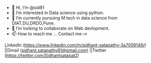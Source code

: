 - 👋 Hi, I’m @sid81
- 👀 I’m interested in Data science using python.
- 🌱 I’m currently pursuing M.tech in data science from DIAT,DU,DRDO,Pune.
- 💞️ I’m looking to collaborate on Web devlopment.
- 📫 How to reach me ...
Contact me-->

LinkedIn (https://www.linkedin.com/in/sidhant-satapathy-3a7059149/) ||Gmail (sidhant.satapathy81@gmail.com) ||Twitter (https://twitter.com/Sidhantsatapat2)



